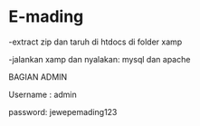 # E-mading

-extract zip dan taruh di htdocs di folder xamp

-jalankan xamp dan nyalakan: mysql dan apache

BAGIAN ADMIN

Username : admin

password: jewepemading123

